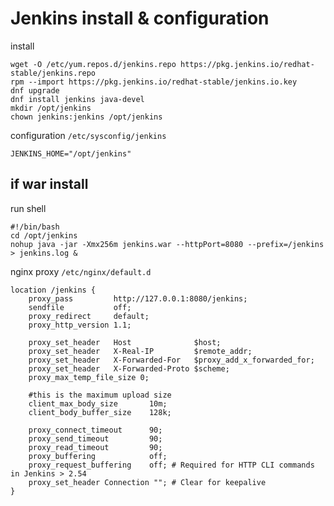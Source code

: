# Jenkins install & configuration

install

    wget -O /etc/yum.repos.d/jenkins.repo https://pkg.jenkins.io/redhat-stable/jenkins.repo
    rpm --import https://pkg.jenkins.io/redhat-stable/jenkins.io.key
    dnf upgrade
    dnf install jenkins java-devel
    mkdir /opt/jenkins
    chown jenkins:jenkins /opt/jenkins

configuration `/etc/sysconfig/jenkins`

    JENKINS_HOME="/opt/jenkins"

## if war install

run shell

    #!/bin/bash
    cd /opt/jenkins
    nohup java -jar -Xmx256m jenkins.war --httpPort=8080 --prefix=/jenkins > jenkins.log &

nginx proxy `/etc/nginx/default.d`

    location /jenkins {
        proxy_pass         http://127.0.0.1:8080/jenkins;
        sendfile           off;
        proxy_redirect     default;
        proxy_http_version 1.1;

        proxy_set_header   Host              $host;
        proxy_set_header   X-Real-IP         $remote_addr;
        proxy_set_header   X-Forwarded-For   $proxy_add_x_forwarded_for;
        proxy_set_header   X-Forwarded-Proto $scheme;
        proxy_max_temp_file_size 0;

        #this is the maximum upload size
        client_max_body_size       10m;
        client_body_buffer_size    128k;

        proxy_connect_timeout      90;
        proxy_send_timeout         90;
        proxy_read_timeout         90;
        proxy_buffering            off;
        proxy_request_buffering    off; # Required for HTTP CLI commands in Jenkins > 2.54
        proxy_set_header Connection ""; # Clear for keepalive
    }
